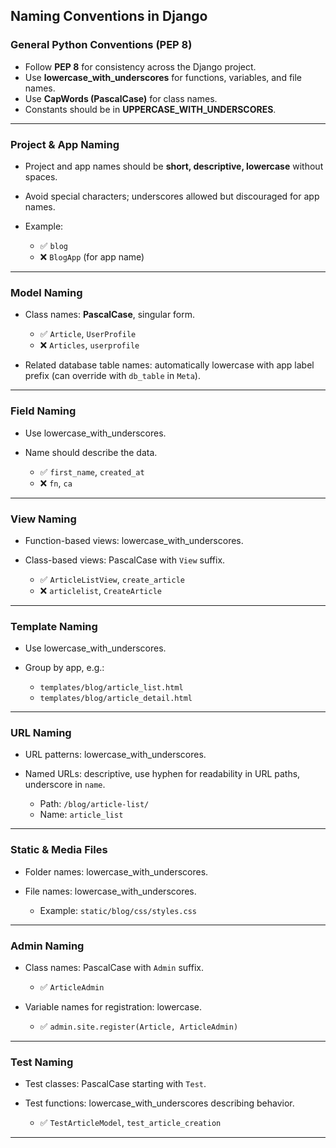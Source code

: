 ## **Naming Conventions in Django**

### **General Python Conventions (PEP 8)**

* Follow **PEP 8** for consistency across the Django project.
* Use **lowercase\_with\_underscores** for functions, variables, and file names.
* Use **CapWords (PascalCase)** for class names.
* Constants should be in **UPPERCASE\_WITH\_UNDERSCORES**.

---

### **Project & App Naming**

* Project and app names should be **short, descriptive, lowercase** without spaces.
* Avoid special characters; underscores allowed but discouraged for app names.
* Example:

  * ✅ `blog`
  * ❌ `BlogApp` (for app name)

---

### **Model Naming**

* Class names: **PascalCase**, singular form.

  * ✅ `Article`, `UserProfile`
  * ❌ `Articles`, `userprofile`
* Related database table names: automatically lowercase with app label prefix (can override with `db_table` in `Meta`).

---

### **Field Naming**

* Use lowercase\_with\_underscores.
* Name should describe the data.

  * ✅ `first_name`, `created_at`
  * ❌ `fn`, `ca`

---

### **View Naming**

* Function-based views: lowercase\_with\_underscores.
* Class-based views: PascalCase with `View` suffix.

  * ✅ `ArticleListView`, `create_article`
  * ❌ `articlelist`, `CreateArticle`

---

### **Template Naming**

* Use lowercase\_with\_underscores.
* Group by app, e.g.:

  * `templates/blog/article_list.html`
  * `templates/blog/article_detail.html`

---

### **URL Naming**

* URL patterns: lowercase\_with\_underscores.
* Named URLs: descriptive, use hyphen for readability in URL paths, underscore in `name`.

  * Path: `/blog/article-list/`
  * Name: `article_list`

---

### **Static & Media Files**

* Folder names: lowercase\_with\_underscores.
* File names: lowercase\_with\_underscores.

  * Example: `static/blog/css/styles.css`

---

### **Admin Naming**

* Class names: PascalCase with `Admin` suffix.

  * ✅ `ArticleAdmin`
* Variable names for registration: lowercase.

  * ✅ `admin.site.register(Article, ArticleAdmin)`

---

### **Test Naming**

* Test classes: PascalCase starting with `Test`.
* Test functions: lowercase\_with\_underscores describing behavior.

  * ✅ `TestArticleModel`, `test_article_creation`

---

